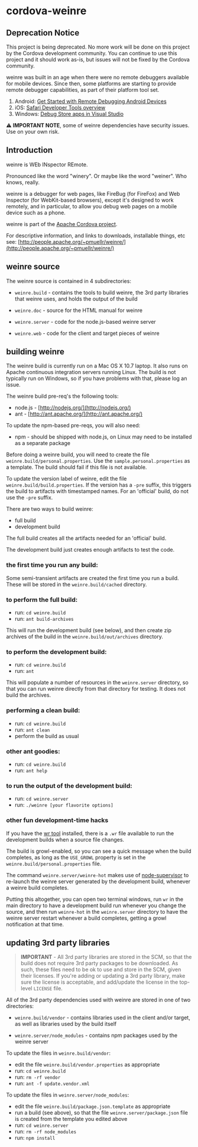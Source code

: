 <!--
 * Licensed to the Apache Software Foundation (ASF) under one
 * or more contributor license agreements.  See the NOTICE file
 * distributed with this work for additional information
 * regarding copyright ownership.  The ASF licenses this file
 * to you under the Apache License, Version 2.0 (the
 * "License"); you may not use this file except in compliance
 * with the License.  You may obtain a copy of the License at
 *
 *     http://www.apache.org/licenses/LICENSE-2.0
 *
 * Unless required by applicable law or agreed to in writing,
 * software distributed under the License is distributed on an
 * "AS IS" BASIS, WITHOUT WARRANTIES OR CONDITIONS OF ANY
 * KIND, either express or implied.  See the License for the
 * specific language governing permissions and limitations
 * under the License.
-->
# cordova-weinre

## Deprecation Notice

This project is being deprecated. No more work will be done on this project by the Cordova development community. You can continue to use this project and it should work as-is, but issues will not be fixed by the Cordova community.

weinre was built in an age when there were no remote debuggers available for mobile devices. Since then, some platforms are starting to provide remote debugger capabilities, as part of their platform tool set.

1. Android:	[Get Started with Remote Debugging Android Devices](https://developers.google.com/web/tools/chrome-devtools/remote-debugging/)
1. iOS:	[Safari Developer Tools overview](https://support.apple.com/guide/safari-developer/safari-developer-tools-overview-dev073038698/mac)
1. Windows:	[Debug Store apps in Visual Studio](https://msdn.microsoft.com/library/hh441472.aspx)

⚠ **IMPORTANT NOTE**, some of weinre dependencies have security issues. Use on your own risk.

## Introduction

weinre is WEb INspector REmote.

Pronounced like the word "winery". Or maybe like the word "weiner".
Who knows, really.

weinre is a debugger for web pages,
like FireBug (for FireFox) and Web Inspector (for WebKit-based browsers),
except it's designed to work remotely, and in particular,
to allow you debug web pages on a mobile device such as a phone.

weinre is part of the
[Apache Cordova project](http://cordova.io/).

For descriptive information, and links to downloads, installable things, etc
see: [http://people.apache.org/~pmuellr/weinre/](http://people.apache.org/~pmuellr/weinre/)

weinre source
-------------

The weinre source is contained in 4 subdirectories:

* `weinre.build` - contains the tools to build weinre, the 3rd party libraries
that weinre uses, and holds the output of the build

* `weinre.doc` - source for the HTML manual for weinre

* `weinre.server` - code for the node.js-based weinre server

* `weinre.web` - code for the client and target pieces of weinre


building weinre
---------------

The weinre build is currently run on a Mac OS X 10.7 laptop.  It also runs on
Apache continuous integration servers running Linux.  The build is not
typically run on Windows, so if you have problems with that, please log an
issue.

The weinre build pre-req's the following tools:

* node.js - [http://nodejs.org/](http://nodejs.org/)
* ant - [http://ant.apache.org/](http://ant.apache.org/)

To update the npm-based pre-reqs, you will also need:

* npm - should be shipped with node.js, on Linux may need to be installed as a
separate package

Before doing a weinre build, you will need to create the file
`weinre.build/personal.properties`.  Use the `sample.personal.properties` as a
template. The build should fail if this file is not available.

To update the version label of weinre, edit the file
`weinre.build/build.properties`.  If the version has a `-pre` suffix, this
triggers the build to artifacts with timestamped names.  For an 'official'
build, do not use the `-pre` suffix.

There are two ways to build weinre:

* full build
* development build

The full build creates all the artifacts needed for an 'official' build.

The development build just creates enough artifacts to test the code.

### the first time you run any build: ###

Some semi-transient artifacts are created the first time you run a build.
These will be stored in the `weinre.build/cached` directory.

### to perform the full build: ###

* run: `cd weinre.build`
* run: `ant build-archives`

This will run the development build (see below), and then create zip archives
of the build in the `weinre.build/out/archives` directory.

### to perform the development build: ###

* run: `cd weinre.build`
* run: `ant`

This will populate a number of resources in the `weinre.server` directory, so
that you can run weinre directly from that directory for testing.  It does not
build the archives.

### performing a clean build: ###

* run: `cd weinre.build`
* run: `ant clean`
* perform the build as usual

### other ant goodies: ###

* run: `cd weinre.build`
* run: `ant help`

### to run the output of the development build: ###

* run: `cd weinre.server`
* run: `./weinre [your flavorite options]`

### other fun development-time hacks ###

If you have the [wr tool](https://npmjs.org/package/wr) installed, there is
a `.wr` file available to run the development builds when a source file
changes.

The build is growl-enabled, so you can see a quick message when the build
completes, as long as the `USE_GROWL` property is set in the
`weinre.build/personal.properties` file.

The command `weinre.server/weinre-hot` makes use of
[node-supervisor](https://github.com/isaacs/node-supervisor) to re-launch the
weinre server generated by the development build, whenever a weinre build
completes.

Putting this altogether, you can open two terminal windows, run `wr` in the
main directory to have a development build run whenever you change
the source, and then run `weinre-hot` in the `weinre.server` directory to have
the weinre server restart whenever a build completes, getting a growl
notification at that time.

updating 3rd party libraries
-----------------------------

> **IMPORTANT** - All 3rd party libraries are stored in the SCM, so that the
build does not require 3rd party packages to be downloaded.  As such, these
files need to be ok to use and store in the SCM, given their licenses.  If
you're adding or updating a 3rd party library, make sure the license is
acceptable, and add/update the license in the top-level `LICENSE` file.

All of the 3rd party dependencies used with weinre are stored in one of two
directories:

* `weinre.build/vendor` - contains libraries used in the client and/or target,
as well as libraries used by the build itself

* `weinre.server/node_modules` - contains npm packages used by the weinre server

To update the files in `weinre.build/vendor`:

* edit the file `weinre.build/vendor.properties` as appropriate
* run: `cd weinre.build`
* run: `rm -rf vendor`
* run: `ant -f update.vendor.xml`

To update the files in `weinre.server/node_modules`:

* edit the file `weinre.build/package.json.template` as appropriate
* run a build (see above), so that the file `weinre.server/package.json` file is created
from the template you edited above
* run: `cd weinre.server`
* run: `rm -rf node_modules`
* run: `npm install`